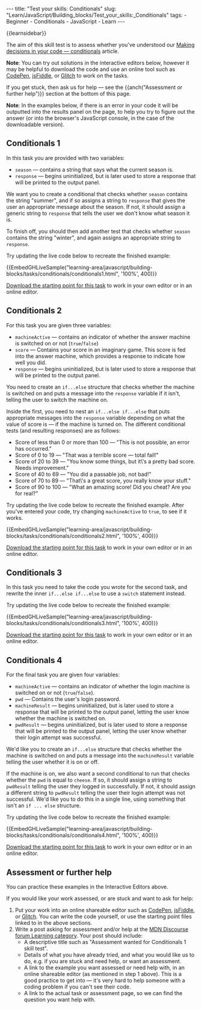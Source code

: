 --- title: "Test your skills: Conditionals" slug: "Learn/JavaScript/Building\_blocks/Test\_your\_skills:\_Conditionals" tags: - Beginner - Conditionals - JavaScript - Learn ---

{{learnsidebar}}

The aim of this skill test is to assess whether you've understood our [Making decisions in your code — conditionals](/en-US/docs/Learn/JavaScript/Building_blocks/conditionals) article.

**Note**: You can try out solutions in the interactive editors below, however it may be helpful to download the code and use an online tool such as [CodePen](https://codepen.io/), [jsFiddle](https://jsfiddle.net/), or [Glitch](https://glitch.com/) to work on the tasks.  
  
If you get stuck, then ask us for help — see the {{anch("Assessment or further help")}} section at the bottom of this page.

**Note**: In the examples below, if there is an error in your code it will be outputted into the results panel on the page, to help you try to figure out the answer (or into the browser's JavaScript console, in the case of the downloadable version).

Conditionals 1
--------------

In this task you are provided with two variables:

-   `season` — contains a string that says what the current season is.
-   `response` — begins uninitialized, but is later used to store a response that will be printed to the output panel.

We want you to create a conditional that checks whether `season` contains the string "summer", and if so assigns a string to `response` that gives the user an appropriate message about the season. If not, it should assign a generic string to `response` that tells the user we don't know what season it is.

To finish off, you should then add another test that checks whether `season` contains the string "winter", and again assigns an appropriate string to `response`.

Try updating the live code below to recreate the finished example:

{{EmbedGHLiveSample("learning-area/javascript/building-blocks/tasks/conditionals/conditionals1.html", '100%', 400)}}

[Download the starting point for this task](https://github.com/mdn/learning-area/tree/master/javascript/building-blocks/tasks/conditionals/conditionals1-download.html) to work in your own editor or in an online editor.

Conditionals 2
--------------

For this task you are given three variables:

-   `machineActive` — contains an indicator of whether the answer machine is switched on or not (`true`/`false`)
-   `score` — Contains your score in an imaginary game. This score is fed into the answer machine, which provides a response to indicate how well you did.
-   `response` — begins uninitialized, but is later used to store a response that will be printed to the output panel.

You need to create an `if...else` structure that checks whether the machine is switched on and puts a message into the `response` variable if it isn't, telling the user to switch the machine on.

Inside the first, you need to nest an `if...else if...else` that puts appropriate messages into the `response` variable depending on what the value of score is — if the machine is turned on. The different conditional tests (and resulting responses) are as follows:

-   Score of less than 0 or more than 100 — "This is not possible, an error has occurred."
-   Score of 0 to 19 — "That was a terrible score — total fail!"
-   Score of 20 to 39 — "You know some things, but it\\'s a pretty bad score. Needs improvement."
-   Score of 40 to 69 — "You did a passable job, not bad!"
-   Score of 70 to 89 — "That\\'s a great score, you really know your stuff."
-   Score of 90 to 100 — "What an amazing score! Did you cheat? Are you for real?"

Try updating the live code below to recreate the finished example. After you've entered your code, try changing `machineActive` to `true`, to see if it works.

{{EmbedGHLiveSample("learning-area/javascript/building-blocks/tasks/conditionals/conditionals2.html", '100%', 400)}}

[Download the starting point for this task](https://github.com/mdn/learning-area/tree/master/javascript/building-blocks/tasks/conditionals/conditionals2-download.html) to work in your own editor or in an online editor.

Conditionals 3
--------------

In this task you need to take the code you wrote for the second task, and rewrite the inner `if...else if...else` to use a `switch` statement instead.

Try updating the live code below to recreate the finished example:

{{EmbedGHLiveSample("learning-area/javascript/building-blocks/tasks/conditionals/conditionals3.html", '100%', 400)}}

[Download the starting point for this task](https://github.com/mdn/learning-area/tree/master/javascript/building-blocks/tasks/conditionals/conditionals3-download.html) to work in your own editor or in an online editor.

Conditionals 4
--------------

For the final task you are given four variables:

-   `machineActive` — contains an indicator of whether the login machine is switched on or not (`true`/`false`).
-   `pwd` — Contains the user's login password.
-   `machineResult` — begins uninitialized, but is later used to store a response that will be printed to the output panel, letting the user know whether the machine is switched on.
-   `pwdResult` — begins uninitialized, but is later used to store a response that will be printed to the output panel, letting the user know whether their login attempt was successful.

We'd like you to create an `if...else` structure that checks whether the machine is switched on and puts a message into the `machineResult` variable telling the user whether it is on or off.

If the machine is on, we also want a second conditional to run that checks whether the `pwd` is equal to `cheese`. If so, it should assign a string to `pwdResult` telling the user they logged in successfully. If not, it should assign a different string to `pwdResult` telling the user their login attempt was not successful. We'd like you to do this in a single line, using something that isn't an `if ... else` structure.

Try updating the live code below to recreate the finished example:

{{EmbedGHLiveSample("learning-area/javascript/building-blocks/tasks/conditionals/conditionals4.html", '100%', 400)}}

[Download the starting point for this task](https://github.com/mdn/learning-area/tree/master/javascript/building-blocks/tasks/conditionals/conditionals4-download.html) to work in your own editor or in an online editor.

Assessment or further help
--------------------------

You can practice these examples in the Interactive Editors above.

If you would like your work assessed, or are stuck and want to ask for help:

1.  Put your work into an online shareable editor such as [CodePen](https://codepen.io/), [jsFiddle](https://jsfiddle.net/), or [Glitch](https://glitch.com/). You can write the code yourself, or use the starting point files linked to in the above sections.
2.  Write a post asking for assessment and/or help at the [MDN Discourse forum Learning category](https://discourse.mozilla.org/c/mdn/learn). Your post should include:
    -   A descriptive title such as "Assessment wanted for Conditionals 1 skill test".
    -   Details of what you have already tried, and what you would like us to do, e.g. if you are stuck and need help, or want an assessment.
    -   A link to the example you want assessed or need help with, in an online shareable editor (as mentioned in step 1 above). This is a good practice to get into — it's very hard to help someone with a coding problem if you can't see their code.
    -   A link to the actual task or assessment page, so we can find the question you want help with.
